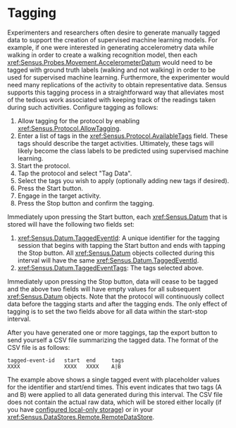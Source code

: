 ﻿---
uid:  tagging_mode
---

# Tagging
Experimenters and researchers often desire to generate manually tagged data to support the creation of supervised
machine learning models. For example, if one were interested in generating accelerometry data while walking
in order to create a walking recognition model, then each <xref:Sensus.Probes.Movement.AccelerometerDatum>
would need to be tagged with ground truth labels (walking and not walking) in order to be used for supervised machine learning. 
Furthermore, the experimenter would need many replications of the activity to obtain representative data. Sensus supports this tagging
process in a straightforward way that alleviates most of the tedious work associated with keeping track of the readings
taken during such activities. Configure tagging as follows:

1. Allow tagging for the protocol by enabling <xref:Sensus.Protocol.AllowTagging>.
1. Enter a list of tags in the <xref:Sensus.Protocol.AvailableTags> field. These tags should describe the target 
activities. Ultimately, these tags will likely become the class labels to be predicted using supervised machine learning.
1. Start the protocol.
1. Tap the protocol and select "Tag Data".
1. Select the tags you wish to apply (optionally adding new tags if desired).
1. Press the Start button.
1. Engage in the target activity.
1. Press the Stop button and confirm the tagging.

Immediately upon pressing the Start button, each <xref:Sensus.Datum> that is stored will have the following
two fields set:

1. <xref:Sensus.Datum.TaggedEventId>:  A unique identifier for the tagging session that begins
with tapping the Start button and ends with tapping the Stop button. All <xref:Sensus.Datum> objects collected during 
this interval will have the same <xref:Sensus.Datum.TaggedEventId>.
1. <xref:Sensus.Datum.TaggedEventTags>:  The tags selected above.

Immediately upon pressing the Stop button, data will cease to be tagged and the above two fields will have empty 
values for all subsequent <xref:Sensus.Datum> objects. Note that the protocol will continuously collect data before 
the tagging starts and after the tagging ends. The only effect of tagging is to set the two fields above for all 
data within the start-stop interval.

After you have generated one or more taggings, tap the export button to send yourself a CSV file summarizing the tagged data.
The format of the CSV file is as follows:

```
tagged-event-id   start  end     tags
XXXX              XXXX   XXXX    A|B
```

The example above shows a single tagged event with placeholder values for the identifier and start/end times. This 
event indicates that two tags (A and B) were applied to all data generated during this interval. The CSV file does 
not contain the actual raw data, which will be stored either locally (if you have 
[configured local-only storage](xref:local_only_storage)) or in your <xref:Sensus.DataStores.Remote.RemoteDataStore>.